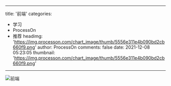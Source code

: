 
---
title: '前端'
categories: 
 - 学习
 - ProcessOn
 - 推荐
headimg: 'https://img.processon.com/chart_image/thumb/5556e311e4b090bd2cb660f9.png'
author: ProcessOn
comments: false
date: 2021-12-08 05:23:05
thumbnail: 'https://img.processon.com/chart_image/thumb/5556e311e4b090bd2cb660f9.png'
---

<div>   
<img class="thumb" alt="前端" src="https://img.processon.com/chart_image/thumb/5556e311e4b090bd2cb660f9.png" referrerpolicy="no-referrer">
<p></p>  
</div>
            